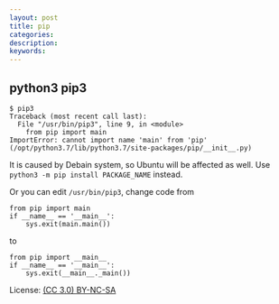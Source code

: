 ```yaml
---
layout: post
title: pip
categories:
description:
keywords:
---
```


## python3 pip3

```
$ pip3
Traceback (most recent call last):
  File "/usr/bin/pip3", line 9, in <module>
    from pip import main
ImportError: cannot import name 'main' from 'pip' (/opt/python3.7/lib/python3.7/site-packages/pip/__init__.py)
```

It is caused by Debain system, so Ubuntu will be affected as well. Use `python3 -m pip install PACKAGE_NAME` instead.

Or you can edit `/usr/bin/pip3`, change code from

```
from pip import main
if __name__ == '__main__':
    sys.exit(main.main())
```

to

```
from pip import __main__
if __name__ == '__main__':
    sys.exit(__main__._main())
```

License: [(CC 3.0) BY-NC-SA](http://creativecommons.org/licenses/by-nc-sa/3.0/)
